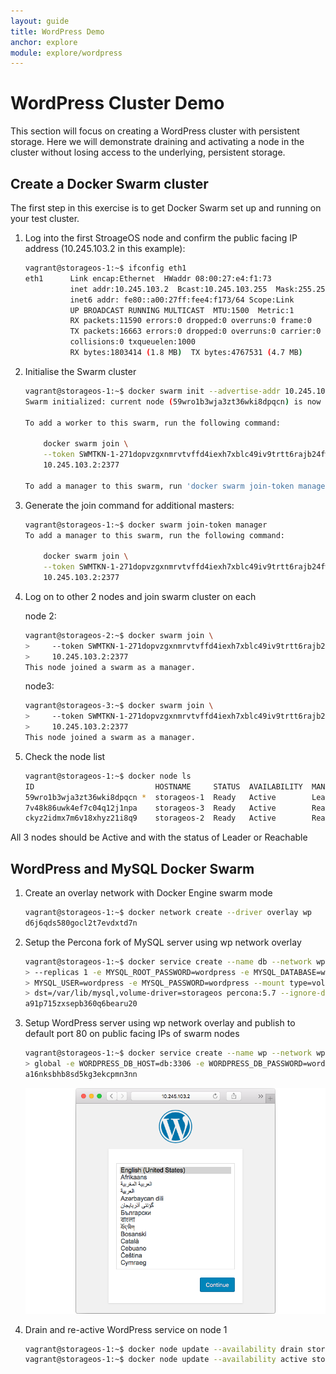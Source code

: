 ```yaml
---
layout: guide
title: WordPress Demo
anchor: explore
module: explore/wordpress
---
```


# WordPress Cluster Demo

This section will focus on creating a WordPress cluster with persistent storage.  Here we will demonstrate draining and activating a node in the cluster without losing access to the underlying, persistent storage.


## Create a Docker Swarm cluster

The first step in this exercise is to get Docker Swarm set up and running on your test cluster.

1.  Log into the first StroageOS node and confirm the public facing IP address (10.245.103.2 in this example):

    ```bash
    vagrant@storageos-1:~$ ifconfig eth1
    eth1      Link encap:Ethernet  HWaddr 08:00:27:e4:f1:73
              inet addr:10.245.103.2  Bcast:10.245.103.255  Mask:255.255.255.0
              inet6 addr: fe80::a00:27ff:fee4:f173/64 Scope:Link
              UP BROADCAST RUNNING MULTICAST  MTU:1500  Metric:1
              RX packets:11590 errors:0 dropped:0 overruns:0 frame:0
              TX packets:16663 errors:0 dropped:0 overruns:0 carrier:0
              collisions:0 txqueuelen:1000
              RX bytes:1803414 (1.8 MB)  TX bytes:4767531 (4.7 MB)
    ```

2.  Initialise the Swarm cluster

    ```bash
    vagrant@storageos-1:~$ docker swarm init --advertise-addr 10.245.103.2
    Swarm initialized: current node (59wro1b3wja3zt36wki8dpqcn) is now a manager.

    To add a worker to this swarm, run the following command:

        docker swarm join \
        --token SWMTKN-1-271dopvzgxnmrvtvffd4iexh7xblc49iv9trtt6rajb24fwfkr-4jpzr7yzq12gnh2c6f5nvgwyz \
        10.245.103.2:2377

    To add a manager to this swarm, run 'docker swarm join-token manager' and follow the instructions.
    ```

3.  Generate the join command for additional masters:

    ```bash
    vagrant@storageos-1:~$ docker swarm join-token manager
    To add a manager to this swarm, run the following command:

        docker swarm join \
        --token SWMTKN-1-271dopvzgxnmrvtvffd4iexh7xblc49iv9trtt6rajb24fwfkr-3wbcj986wv2e1d389a8rfhvl1 \
        10.245.103.2:2377
    ```

4.  Log on to other 2 nodes and join swarm cluster on each

    node 2:

    ```bash
    vagrant@storageos-2:~$ docker swarm join \
    >     --token SWMTKN-1-271dopvzgxnmrvtvffd4iexh7xblc49iv9trtt6rajb24fwfkr-3wbcj986wv2e1d389a8rfhvl1 \
    >     10.245.103.2:2377
    This node joined a swarm as a manager.
    ```

    node3:

    ```bash
    vagrant@storageos-3:~$ docker swarm join \
    >     --token SWMTKN-1-271dopvzgxnmrvtvffd4iexh7xblc49iv9trtt6rajb24fwfkr-3wbcj986wv2e1d389a8rfhvl1 \
    >     10.245.103.2:2377
    This node joined a swarm as a manager.
    ```

6.  Check the node list

    ```bash
    vagrant@storageos-1:~$ docker node ls
    ID                           HOSTNAME     STATUS  AVAILABILITY  MANAGER STATUS
    59wro1b3wja3zt36wki8dpqcn *  storageos-1  Ready   Active        Leader
    7v48k86uwk4ef7c04q12j1npa    storageos-3  Ready   Active        Reachable
    ckyz2idmx7m6v18xhyz21i8q9    storageos-2  Ready   Active        Reachable
    ```

All 3 nodes should be Active and with the status of Leader or Reachable

## WordPress and MySQL Docker Swarm

1.  Create an overlay network with Docker Engine swarm mode

    ```bash
    vagrant@storageos-1:~$ docker network create --driver overlay wp
    d6j6qds580gocl2t7evdxtd7n
    ```

2.  Setup the Percona fork of MySQL server using wp network overlay

    ```bash
    vagrant@storageos-1:~$ docker service create --name db --network wp --publish 3306:3306 \
    > --replicas 1 -e MYSQL_ROOT_PASSWORD=wordpress -e MYSQL_DATABASE=wordpress -e \
    > MYSQL_USER=wordpress -e MYSQL_PASSWORD=wordpress --mount type=volume,src=db,\
    > dst=/var/lib/mysql,volume-driver=storageos percona:5.7 --ignore-db-dir=lost+found
    a91p715zxsepb360q6bearu20
    ```

3.  Setup WordPress server using wp network overlay and publish to default port 80 on public facing IPs of swarm nodes

    ```bash
    vagrant@storageos-1:~$ docker service create --name wp --network wp --publish 82:82 --mode \
    > global -e WORDPRESS_DB_HOST=db:3306 -e WORDPRESS_DB_PASSWORD=wordpress wordpress:latest
    a16nksbhb8sd5kg3ekcpmn3nn
    ```

    ![screenshot](/images/docs/explore/wordpresssetup.png)

4.  Drain and re-active WordPress service on node 1

    ```bash
    vagrant@storageos-1:~$ docker node update --availability drain storageos-1
    vagrant@storageos-1:~$ docker node update --availability active storageos-1
    ```
